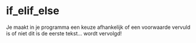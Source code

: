 # if_elif_else
Je maakt in je programma een keuze afhankelijk of een voorwaarde vervuld is of niet
dit is de eerste tekst... wordt vervolgd!
